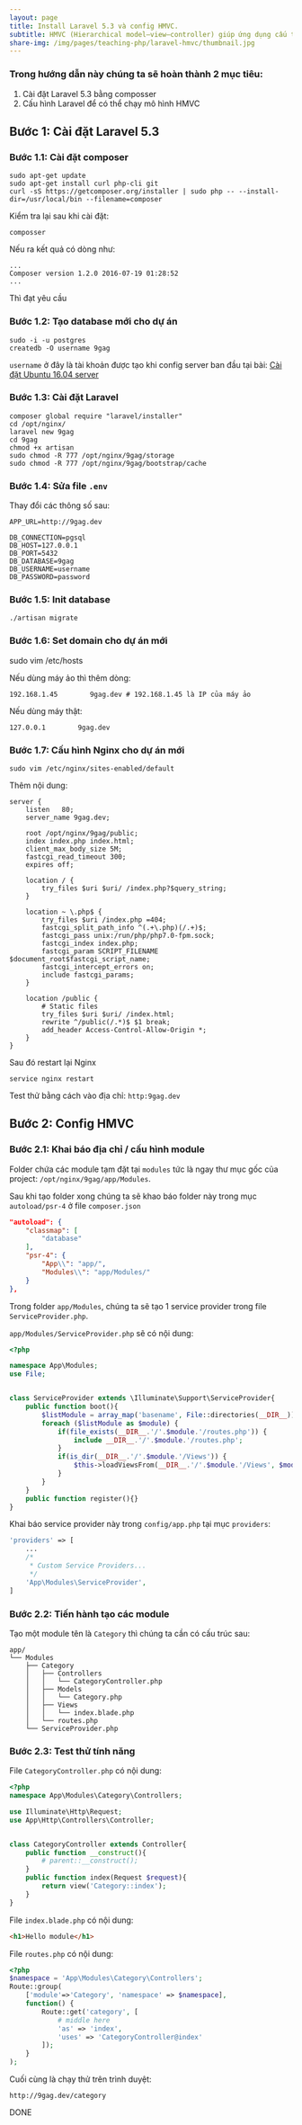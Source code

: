 ```yaml
---
layout: page
title: Install Laravel 5.3 và config HMVC.
subtitle: HMVC (Hierarchical model–view–controller) giúp ứng dụng cấu trúc theo dạng module, thuận tiện cho việc quản lý code khi ứng dụng trỡ nên phức tạp và chia sẻ code trong nhóm.
share-img: /img/pages/teaching-php/laravel-hmvc/thumbnail.jpg
---
```


### Trong hướng dẫn này chúng ta sẽ hoàn thành 2 mục tiêu:

1. Cài đặt Laravel 5.3 bằng composser
2. Cấu hình Laravel để có thể chạy mô hình HMVC

## Bước 1: Cài đặt Laravel 5.3

### Bước 1.1: Cài đặt composer

```
sudo apt-get update
sudo apt-get install curl php-cli git
curl -sS https://getcomposer.org/installer | sudo php -- --install-dir=/usr/local/bin --filename=composer
```

Kiểm tra lại sau khi cài đặt:

```
composser
```

Nếu ra kết quả có dòng như:

```
...
Composer version 1.2.0 2016-07-19 01:28:52
...
```

Thì đạt yêu cầu

### Bước 1.2: Tạo database mới cho dự án

```
sudo -i -u postgres
createdb -O username 9gag
```

`username` ở đây là tài khoản được tạo khi config server ban đầu tại bài: [Cài đặt Ubuntu 16.04 server](/teaching-php-server-config/)

### Bước 1.3: Cài đặt Laravel

```
composer global require "laravel/installer"
cd /opt/nginx/
laravel new 9gag
cd 9gag
chmod +x artisan
sudo chmod -R 777 /opt/nginx/9gag/storage
sudo chmod -R 777 /opt/nginx/9gag/bootstrap/cache
```

### Bước 1.4: Sửa file `.env`

Thay đổi các thông số sau:

```
APP_URL=http://9gag.dev

DB_CONNECTION=pgsql
DB_HOST=127.0.0.1
DB_PORT=5432
DB_DATABASE=9gag
DB_USERNAME=username
DB_PASSWORD=password
```

### Bước 1.5: Init database

```
./artisan migrate
```

### Bước 1.6: Set domain cho dự án mới

sudo vim /etc/hosts

Nếu dùng máy ảo thì thêm dòng:

```
192.168.1.45        9gag.dev # 192.168.1.45 là IP của máy ảo
```

Nếu dùng máy thật:

```
127.0.0.1        9gag.dev
```

### Bước 1.7: Cấu hình Nginx cho dự án mới

```
sudo vim /etc/nginx/sites-enabled/default
```

Thêm nội dung:

```
server {
    listen   80;
    server_name 9gag.dev;

    root /opt/nginx/9gag/public;
    index index.php index.html;
    client_max_body_size 5M;
    fastcgi_read_timeout 300;
    expires off;

    location / {
        try_files $uri $uri/ /index.php?$query_string;
    }

    location ~ \.php$ {
        try_files $uri /index.php =404;
        fastcgi_split_path_info ^(.+\.php)(/.+)$;
        fastcgi_pass unix:/run/php/php7.0-fpm.sock;
        fastcgi_index index.php;
        fastcgi_param SCRIPT_FILENAME $document_root$fastcgi_script_name;
        fastcgi_intercept_errors on;
        include fastcgi_params;
    }

    location /public {
        # Static files
        try_files $uri $uri/ /index.html;
        rewrite ^/public(/.*)$ $1 break;
        add_header Access-Control-Allow-Origin *;
    }
}
```

Sau đó restart lại Nginx

```
service nginx restart
```

Test thử bằng cách vào địa chỉ: ```http:9gag.dev```

## Bước 2: Config HMVC

### Bước 2.1: Khai báo địa chỉ / cấu hình module

Folder chứa các module tạm đặt tại `modules` tức là ngay thư mục gốc của project: `/opt/nginx/9gag/app/Modules`.

Sau khi tạo folder xong chúng ta sẽ khao báo folder này trong mục `autoload/psr-4` ở file `composer.json`

```json
"autoload": {
    "classmap": [
        "database"
    ],
    "psr-4": {
        "App\\": "app/",
        "Modules\\": "app/Modules/"
    }
},
```

Trong folder `app/Modules`, chúng ta sẽ tạo 1 service provider trong file `ServiceProvider.php`.

`app/Modules/ServiceProvider.php` sẽ có nội dung:

```php
<?php

namespace App\Modules;
use File;


class ServiceProvider extends \Illuminate\Support\ServiceProvider{
    public function boot(){
        $listModule = array_map('basename', File::directories(__DIR__));
        foreach ($listModule as $module) {
            if(file_exists(__DIR__.'/'.$module.'/routes.php')) {
                include __DIR__.'/'.$module.'/routes.php';
            }
            if(is_dir(__DIR__.'/'.$module.'/Views')) {
                $this->loadViewsFrom(__DIR__.'/'.$module.'/Views', $module);
            }
        }
    }
    public function register(){}
}
```

Khai báo service provider này trong `config/app.php` tại mục `providers`:

```php
'providers' => [
    ...
    /*
     * Custom Service Providers...
     */
    'App\Modules\ServiceProvider',
]
```

### Bước 2.2: Tiến hành tạo các module

Tạo một module tên là `Category` thì chúng ta cần có cấu trúc sau:

```
app/
└── Modules
    ├── Category
    │   ├── Controllers
    │   │   └── CategoryController.php
    │   ├── Models
    │   │   └── Category.php
    │   ├── Views
    │   │   └── index.blade.php
    │   └── routes.php
    └── ServiceProvider.php
```

### Bước 2.3: Test thử tính năng

File `CategoryController.php` có nội dung:

```php
<?php
namespace App\Modules\Category\Controllers;

use Illuminate\Http\Request;
use App\Http\Controllers\Controller;


class CategoryController extends Controller{
    public function __construct(){
        # parent::__construct();
    }
    public function index(Request $request){
        return view('Category::index');
    }
}
```

File `index.blade.php` có nội dung:

```html
<h1>Hello module</h1>
```

File `routes.php` có nội dung:

```php
<?php
$namespace = 'App\Modules\Category\Controllers';
Route::group(
    ['module'=>'Category', 'namespace' => $namespace],
    function() {
        Route::get('category', [
            # middle here
            'as' => 'index',
            'uses' => 'CategoryController@index'
        ]);
    }
);
```

Cuối cùng là chạy thử trên trình duyệt:

```
http://9gag.dev/category
```

DONE
